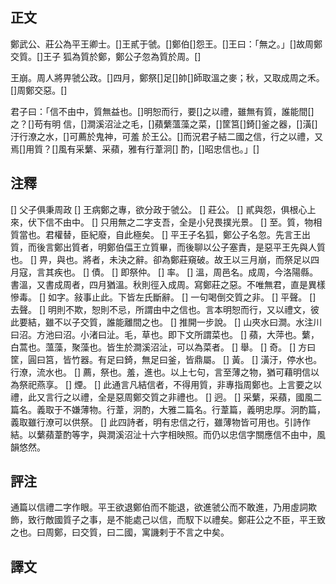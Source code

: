 ## 正文
鄭武公、莊公為平王卿士。[]王貳于虢。[]鄭伯[]怨王。[]王曰：「無之。」[]故周鄭交質。[]王子
狐為質於鄭，鄭公子忽為質於周。[]

王崩。周人將畀虢公政。[]四月，鄭祭[]足[]帥[]師取溫之麥；秋，又取成周之禾。[]周鄭交惡。[]

君子曰：「信不由中，質無益也。[]明恕而行，要[]之以禮，雖無有質，誰能間[]之？[]苟有明
信，[]澗溪沼沚之毛，[]蘋蘩薀藻之菜，[]筐筥[]錡[]釜之器，[]潢[]汙行潦之水，[]可薦於鬼神，可羞
於王公。[]而況君子結二國之信，行之以禮，又焉[]用質？[]風有采蘩、采蘋，雅有行葦泂[]
酌，[]昭忠信也。」[]

## 注釋
[] 父子俱秉周政
[] 王病鄭之專，欲分政于虢公。
[] 莊公。
[] 貳與怨，俱根心上來，伏下信不由中。
[] 只用無之二字支吾，全是小兒畏撲光景。
[] 至。質，物相質當也。君權替，臣紀廢，自此極矣。
[] 平王子名狐，鄭公子名忽。先言王出質，而後言鄭出質者，明鄭伯偪王立質畢，而後聊以公子塞責，是惡平王先與人質也。
[] 畀，與也。將者，未決之辭。卻為鄭莊窺破。故王以三月崩，而祭足以四月寇，言其疾也。
[] 債。
[] 即祭仲。
[] 率。
[] 溫，周邑名。成周，今洛陽縣。書溫，又書成周者，四月猶溫。秋則徑入成周。寫鄭莊之惡。不唯無君，直是異樣慘毒。
[] 如字。敍事止此。下皆左氏斷辭。
[] 一句喝倒交質之非。
[] 平聲。
[] 去聲。
[] 明則不欺，恕則不忌，所謂由中之信也。言本明恕而行，又以禮文，彼此要結，雖不以子交質，誰能離間之也。
[] 推開一步說。
[] 山夾水曰澗。水注川曰沼。方池曰沼。小渚曰沚。毛，草也。即下文所謂菜也。
[] 蘋，大萍也。蘩，白蒿也。薀藻，聚藻也。皆生於澗溪沼沚，可以為菜者。
[] 舉。
[] 奇。
[] 方曰筐，圓曰筥，皆竹器。有足曰錡，無足曰釜，皆鼎屬。
[] 黃。
[] 潢汙，停水也。行潦，流水也。
[] 薦，祭也。羞，進也。以上七句，言至薄之物，猶可藉明信以為祭祀燕享。
[] 煙。
[] 此通言凡結信者，不得用質，非專指周鄭也。上言要之以禮，此又言行之以禮，全是惡周鄭交質之非禮也。
[] 迥。
[] 采蘩，采蘋，國風二篇名。義取于不嫌薄物。行葦，泂酌，大雅二篇名。行葦篇，義明忠厚。泂酌篇，義取雖行潦可以供祭。
[] 此四詩者，明有忠信之行，雖薄物皆可用也。引詩作結。以蘩蘋葦酌等字，與澗溪沼沚十六字相映照。而仍以忠信字關應信不由中，風韻悠然。


## 評注
通篇以信禮二字作眼。平王欲退鄭伯而不能退，欲進虢公而不敢進，乃用虛詞欺飾，致行敵國質子之事，是不能處己以信，而馭下以禮矣。鄭莊公之不臣，平王致之也。曰周鄭，曰交質，曰二國，寓譏剌于不言之中矣。



## 譯文

